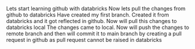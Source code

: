 Lets start learning github with databricks
Now lets pull the changes from github to databricks
Have created my first branch. Created it from databricks and it got reflected in github. Now will pull this changes to databricks local
The changes came to local. Now will push the changes to remote branch and then will commit it to main branch by creating a pull request in github as pull request cannot be raised in databricks